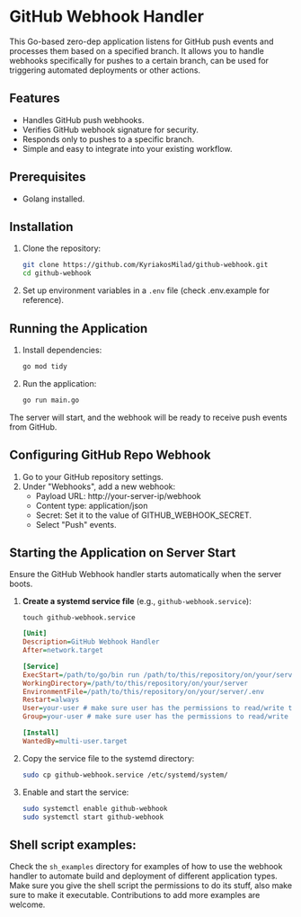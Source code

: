 # GitHub Webhook Handler

This Go-based zero-dep application listens for GitHub push events and processes them based on a specified branch. It
allows you to handle webhooks specifically for pushes to a certain branch, can be used for triggering automated deployments
or other actions.

## Features

- Handles GitHub push webhooks.
- Verifies GitHub webhook signature for security.
- Responds only to pushes to a specific branch.
- Simple and easy to integrate into your existing workflow.

## Prerequisites

- Golang installed.

## Installation

1. Clone the repository:
   ```bash
   git clone https://github.com/KyriakosMilad/github-webhook.git
   cd github-webhook
    ```
2. Set up environment variables in a `.env` file (check .env.example for reference).

## Running the Application

1. Install dependencies:
   ```bash
   go mod tidy
    ```
2. Run the application:
   ```bash
   go run main.go
   ```

The server will start, and the webhook will be ready to receive push events from GitHub.

## Configuring GitHub Repo Webhook

1. Go to your GitHub repository settings.
2. Under "Webhooks", add a new webhook:
    - Payload URL: http://your-server-ip/webhook
    - Content type: application/json
    - Secret: Set it to the value of GITHUB_WEBHOOK_SECRET.
    - Select "Push" events.

## Starting the Application on Server Start

Ensure the GitHub Webhook handler starts automatically when the server boots.

1. **Create a systemd service file** (e.g., `github-webhook.service`):
   ```shell
   touch github-webhook.service
   ```

   ```ini
   [Unit]
   Description=GitHub Webhook Handler
   After=network.target

   [Service]
   ExecStart=/path/to/go/bin run /path/to/this/repository/on/your/server/main.go
   WorkingDirectory=/path/to/this/repository/on/your/server
   EnvironmentFile=/path/to/this/repository/on/your/server/.env
   Restart=always
   User=your-user # make sure user has the permissions to read/write to your app-repo path
   Group=your-user # make sure user has the permissions to read/write to your app-repo path

   [Install]
   WantedBy=multi-user.target
    ```
2. Copy the service file to the systemd directory:
   ```bash
   sudo cp github-webhook.service /etc/systemd/system/
    ```
3. Enable and start the service:
   ```bash
   sudo systemctl enable github-webhook
   sudo systemctl start github-webhook
    ```

## Shell script examples:

Check the `sh_examples` directory for examples of how to use the webhook handler to automate build and deployment of
different application types. Make sure you give the shell script the permissions to do its stuff, also make sure to make it executable.
Contributions to add more examples are welcome.
